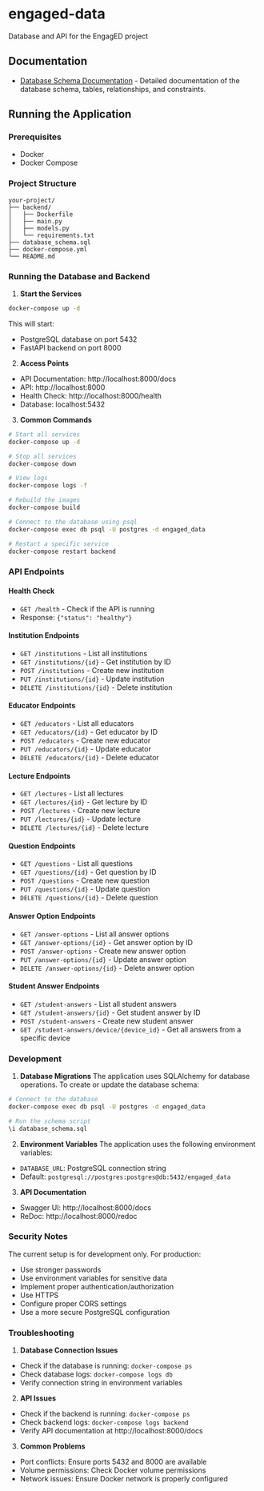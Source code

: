 # engaged-data
Database and API for the EngagED project

## Documentation
- [Database Schema Documentation](docs/database.md) - Detailed documentation of the database schema, tables, relationships, and constraints.

## Running the Application

### Prerequisites
- Docker
- Docker Compose

### Project Structure
```
your-project/
├── backend/
│   ├── Dockerfile
│   ├── main.py
│   ├── models.py
│   └── requirements.txt
├── database_schema.sql
├── docker-compose.yml
└── README.md
```

### Running the Database and Backend

1. **Start the Services**
```bash
docker-compose up -d
```

This will start:
- PostgreSQL database on port 5432
- FastAPI backend on port 8000

2. **Access Points**
- API Documentation: http://localhost:8000/docs
- API: http://localhost:8000
- Health Check: http://localhost:8000/health
- Database: localhost:5432

3. **Common Commands**
```bash
# Start all services
docker-compose up -d

# Stop all services
docker-compose down

# View logs
docker-compose logs -f

# Rebuild the images
docker-compose build

# Connect to the database using psql
docker-compose exec db psql -U postgres -d engaged_data

# Restart a specific service
docker-compose restart backend
```

### API Endpoints

#### Health Check
- `GET /health` - Check if the API is running
- Response: `{"status": "healthy"}`

#### Institution Endpoints
- `GET /institutions` - List all institutions
- `GET /institutions/{id}` - Get institution by ID
- `POST /institutions` - Create new institution
- `PUT /institutions/{id}` - Update institution
- `DELETE /institutions/{id}` - Delete institution

#### Educator Endpoints
- `GET /educators` - List all educators
- `GET /educators/{id}` - Get educator by ID
- `POST /educators` - Create new educator
- `PUT /educators/{id}` - Update educator
- `DELETE /educators/{id}` - Delete educator

#### Lecture Endpoints
- `GET /lectures` - List all lectures
- `GET /lectures/{id}` - Get lecture by ID
- `POST /lectures` - Create new lecture
- `PUT /lectures/{id}` - Update lecture
- `DELETE /lectures/{id}` - Delete lecture

#### Question Endpoints
- `GET /questions` - List all questions
- `GET /questions/{id}` - Get question by ID
- `POST /questions` - Create new question
- `PUT /questions/{id}` - Update question
- `DELETE /questions/{id}` - Delete question

#### Answer Option Endpoints
- `GET /answer-options` - List all answer options
- `GET /answer-options/{id}` - Get answer option by ID
- `POST /answer-options` - Create new answer option
- `PUT /answer-options/{id}` - Update answer option
- `DELETE /answer-options/{id}` - Delete answer option

#### Student Answer Endpoints
- `GET /student-answers` - List all student answers
- `GET /student-answers/{id}` - Get student answer by ID
- `POST /student-answers` - Create new student answer
- `GET /student-answers/device/{device_id}` - Get all answers from a specific device

### Development

1. **Database Migrations**
The application uses SQLAlchemy for database operations. To create or update the database schema:
```bash
# Connect to the database
docker-compose exec db psql -U postgres -d engaged_data

# Run the schema script
\i database_schema.sql
```

2. **Environment Variables**
The application uses the following environment variables:
- `DATABASE_URL`: PostgreSQL connection string
- Default: `postgresql://postgres:postgres@db:5432/engaged_data`

3. **API Documentation**
- Swagger UI: http://localhost:8000/docs
- ReDoc: http://localhost:8000/redoc

### Security Notes
The current setup is for development only. For production:
- Use stronger passwords
- Use environment variables for sensitive data
- Implement proper authentication/authorization
- Use HTTPS
- Configure proper CORS settings
- Use a more secure PostgreSQL configuration

### Troubleshooting

1. **Database Connection Issues**
- Check if the database is running: `docker-compose ps`
- Check database logs: `docker-compose logs db`
- Verify connection string in environment variables

2. **API Issues**
- Check if the backend is running: `docker-compose ps`
- Check backend logs: `docker-compose logs backend`
- Verify API documentation at http://localhost:8000/docs

3. **Common Problems**
- Port conflicts: Ensure ports 5432 and 8000 are available
- Volume permissions: Check Docker volume permissions
- Network issues: Ensure Docker network is properly configured
